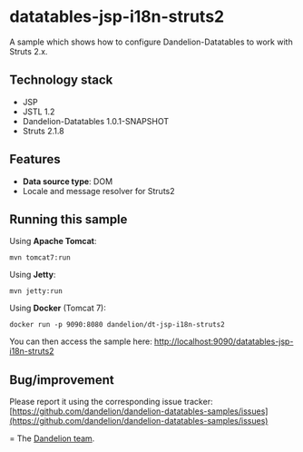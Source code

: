 datatables-jsp-i18n-struts2
=================================================================

A sample which shows how to configure Dandelion-Datatables to work with Struts 2.x.

## Technology stack

 - JSP 
 - JSTL 1.2
 - Dandelion-Datatables 1.0.1-SNAPSHOT
 - Struts 2.1.8

## Features
		
 - __Data source type__: DOM
 - Locale and message resolver for Struts2

## Running this sample

Using __Apache Tomcat__:

    mvn tomcat7:run

Using __Jetty__:

    mvn jetty:run

Using __Docker__ (Tomcat 7):

    docker run -p 9090:8080 dandelion/dt-jsp-i18n-struts2

You can then access the sample here: [http://localhost:9090/datatables-jsp-i18n-struts2](http://localhost:9090/datatables-jsp-i18n-struts2)

## Bug/improvement

Please report it using the corresponding issue tracker: [https://github.com/dandelion/dandelion-datatables-samples/issues](https://github.com/dandelion/dandelion-datatables-samples/issues)

=
The [Dandelion team](http://dandelion.github.io/team/).